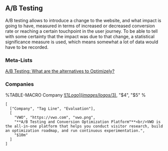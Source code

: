
## A/B Testing

A/B testing allows to introduce a change to the website, and what impact is going to have, measured in terms of increased or decreased conversion rate or reaching a certain touchpoint in the user journey. To be able to tell with some certainty that the impact was due to that change, a statistical significance measure is used, which means somewhat a lot of data would have to be recorded.

### Meta-Lists

[A/B Testing: What are the alternatives to Optimizely?](https://www.quora.com/A-B-Testing-What-are-the-alternatives-to-Optimizely)

### Companies

%TABLE-MACRO Company
<a href="$2">![$1 Logo](images/logos/$3)</a>, "$4", "$5"
%

```table Company
[
  ["Company", "Tag Line", "Evaluation"],
  [
    "VWO", "https://vwo.com", "vwo.png",
    "**A/B Testing and Conversion Optimization Platform™**<br/>VWO is the all-in-one platform that helps you conduct visitor research, build an optimization roadmap, and run continuous experimentation.",
    "$10m"
  ]
]
```
